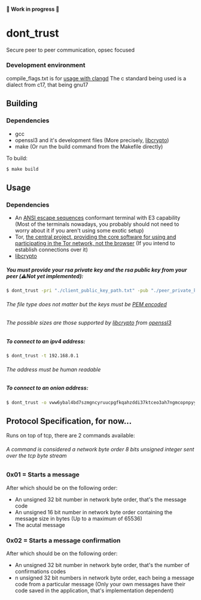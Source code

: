 #### 🚧 Work in progress 🚧
# dont_trust

Secure peer to peer communication, opsec focused

### Development environment
compile_flags.txt is for [usage with clangd](https://clangd.llvm.org/design/compile-commands#compilation-databases)
The c standard being used is a dialect from c17, that being gnu17

## Building
### Dependencies
- gcc
- openssl3 and it's development files (More precisely, [libcrypto](https://www.openssl.org/docs/man3.0/man7/crypto.html))
- make (Or run the build command from the Makefile directly)

To build:
```bash
$ make build
```
## Usage
### Dependencies
- An [ANSI escape sequences](https://en.wikipedia.org/wiki/ANSI_escape_code) conformant terminal with E3 capability (Most of the terminals nowadays, you probably should not need to worry about it if you aren't using some exotic setup)
- Tor, [the central project, providing the core software for using and participating in the Tor network, not the browser](https://gitlab.torproject.org/tpo/core/tor/) (If you intend to establish connections over it)
- [libcrypto](https://www.openssl.org/docs/man3.0/man7/crypto.html)

##### You must provide your rsa private key and the rsa public key from your peer (⚠️Not yet implemented):
```bash
$ dont_trust -pri "./client_public_key_path.txt" -pub "./peer_private_key_path.pem"
```
###### The file type does not matter but the keys must be [PEM encoded](https://www.rfc-editor.org/rfc/rfc7468)
###### The possible sizes are those supported by [libcrypto](https://www.openssl.org/docs/man3.0/man7/crypto.html) from [openssl3](https://www.openssl.org/)
##### To connect to an ipv4 address:
```bash
$ dont_trust -t 192.168.0.1
```
###### The address must be human readable
##### To connect to an onion address:
```bash
$ dont_trust -o vww6ybal4bd7szmgncyruucpgfkqahzddi37ktceo3ah7ngmcopnpyyd.onion
```

## Protocol Specification, for now...

Runs on top of tcp, there are 2 commands available:
###### A command is considered a network byte order 8 bits unsigned integer sent over the tcp byte stream

### 0x01 = Starts a message
After which should be on the following order:<br>

- An unsigned 32 bit number in network byte order, that's the message code
- An unsigned 16 bit number in network byte order containing the message size in bytes (Up to a maximum of 65536)
- The acutal message

### 0x02 = Starts a message confirmation
After which should be on the following order:<br>

- An unsigned 32 bit number in network byte order, that's the number of confirmations codes
- n unsigned 32 bit numbers in network byte order, each being a message code from a particular message (Only your own messages have their code saved in the application, that's implementation dependent)
